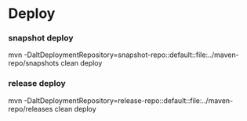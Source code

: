 # Deploy

### snapshot deploy
mvn -DaltDeploymentRepository=snapshot-repo::default::file:../maven-repo/snapshots clean deploy

### release deploy
mvn -DaltDeploymentRepository=release-repo::default::file:../maven-repo/releases clean deploy
